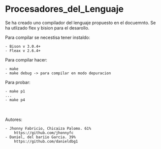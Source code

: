# Procesadores_del_Lenguaje

Se ha creado uno compilador del lenguaje propuesto en el docuemnto.
Se ha utlizado flex y bision para el desarollo.

Para compilar se necestisa tener instaldo:

    - Bison v 3.0.4+
    - Fleax v 2.6.4+
    
Para compilar hacer:

    - make 
    - make debug -> para compilar en modo depuracion

Para probar:

    - make p1
    ...
    - make p4
    
<br><br>
Autores:

    - Jhonny Fabricio, Chicaiza Palomo. 61% 
        https://github.com/jhonnyfc
    - Daniel, del bariio Garcia. 39%
        https://github.com/danieldbg1
